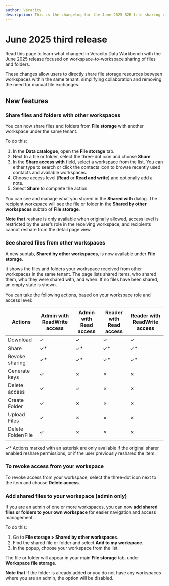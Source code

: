 ```yaml
---
author: Veracity
description: This is the changelog for the June 2025 B2B file sharing release in Data Workbench.
---
```


# June 2025 third release

Read this page to learn what changed in Veracity Data Workbench with the June 2025 release focused on workspace-to-workspace sharing of files and folders.

These changes allow users to directly share file storage resources between workspaces within the same tenant, simplifying collaboration and removing the need for manual file exchanges.

## New features

### Share files and folders with other workspaces

You can now share files and folders from **File storage** with another workspace under the same tenant.

To do this:

1. In the **Data catalogue**, open the **File storage** tab.
2. Next to a file or folder, select the three-dot icon and choose **Share**.
3. In the **Share access with** field, select a workspace from the list. You can either type to search or click the contacts icon to browse recently used contacts and available workspaces.
4. Choose access level (**Read** or **Read and write**) and optionally add a note.
5. Select **Share** to complete the action.

You can see and manage what you shared in the **Shared with** dialog. The recipient workspace will see the file or folder in the **Shared by other workspaces** subtab of **File storage**.

**Note that** reshare is only available when originally allowed, access level is restricted by the user’s role in the receiving workspace, and recipients cannot reshare from the detail page view.

### See shared files from other workspaces

A new subtab, **Shared by other workspaces**, is now available under **File storage**.

It shows the files and folders your workspace received from other workspaces in the same tenant. The page lists shared items, who shared them, who they were shared with, and when. If no files have been shared, an empty state is shown.

You can take the following actions, based on your workspace role and access level:

| Actions           | Admin with ReadWrite access | Admin with Read access | Reader with Read access | Reader with ReadWrite access |
|------------------|-----------------------------|-------------------------|--------------------------|------------------------------|
| Download         | ✓                           | ✓                       | ✓                        | ✓                            |
| Share            | ✓*                          | ✓*                      | ✓*                       | ✓*                           |
| Revoke sharing   | ✓*                          | ✓*                      | ✓*                       | ✓*                           |
| Generate keys    | ✓                           | ✗                       | ✗                        | ✗                            |
| Delete access    | ✓                           | ✓                       | ✗                        | ✗                            |
| Create Folder    | ✓                           | ✗                       | ✗                        | ✗                            |
| Upload Files     | ✓                           | ✗                       | ✗                        | ✗                            |
| Delete Folder/File | ✓                         | ✗                       | ✗                        | ✗                            |

✓* Actions marked with an asterisk are only available if the original sharer enabled reshare permissions, or if the user previously reshared the item.

### To revoke access from your workspace
To revoke access from your workspace, select the three-dot icon next to the item and choose **Delete access**.

### Add shared files to your workspace (admin only)

If you are an admin of one or more workspaces, you can now **add shared files or folders to your own workspace** for easier navigation and access management.

To do this:

1. Go to **File storage > Shared by other workspaces**.
2. Find the shared file or folder and select **Add to my workspace**.
3. In the popup, choose your workspace from the list.

The file or folder will appear in your main **File storage** tab, under **Workspace file storage**.

**Note that** if the folder is already added or you do not have any workspaces where you are an admin, the option will be disabled.
